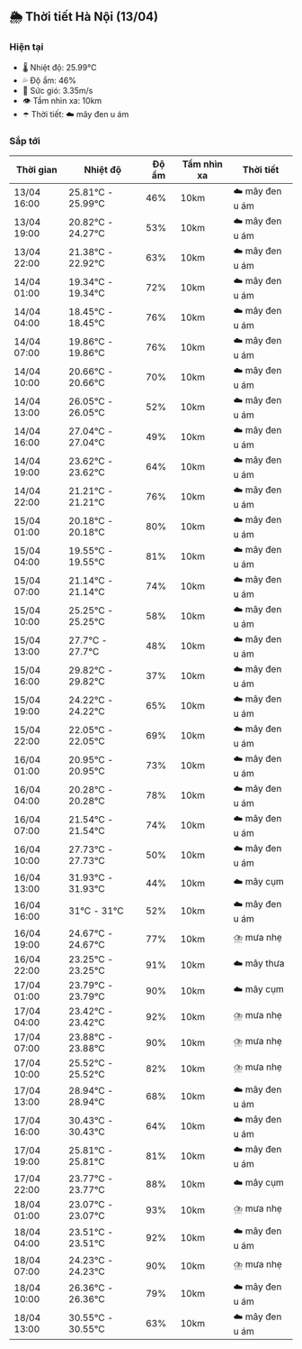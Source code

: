 ## 🌦️ Thời tiết Hà Nội (13/04)

### Hiện tại

- 🌡️ Nhiệt độ: 25.99℃
- 💦 Độ ẩm: 46%
- 💨 Sức gió: 3.35m/s
- 👁️ Tầm nhìn xa: 10km
- ☂️ Thời tiết: ☁️ mây đen u ám

### Sắp tới

| Thời gian | Nhiệt độ | Độ ẩm | Tầm nhìn xa | Thời tiết |
| --- | --- | --- | --- | --- |
| 13/04 16:00 | 25.81℃ - 25.99℃ | 46% | 10km | ☁️ mây đen u ám |
| 13/04 19:00 | 20.82℃ - 24.27℃ | 53% | 10km | ☁️ mây đen u ám |
| 13/04 22:00 | 21.38℃ - 22.92℃ | 63% | 10km | ☁️ mây đen u ám |
| 14/04 01:00 | 19.34℃ - 19.34℃ | 72% | 10km | ☁️ mây đen u ám |
| 14/04 04:00 | 18.45℃ - 18.45℃ | 76% | 10km | ☁️ mây đen u ám |
| 14/04 07:00 | 19.86℃ - 19.86℃ | 76% | 10km | ☁️ mây đen u ám |
| 14/04 10:00 | 20.66℃ - 20.66℃ | 70% | 10km | ☁️ mây đen u ám |
| 14/04 13:00 | 26.05℃ - 26.05℃ | 52% | 10km | ☁️ mây đen u ám |
| 14/04 16:00 | 27.04℃ - 27.04℃ | 49% | 10km | ☁️ mây đen u ám |
| 14/04 19:00 | 23.62℃ - 23.62℃ | 64% | 10km | ☁️ mây đen u ám |
| 14/04 22:00 | 21.21℃ - 21.21℃ | 76% | 10km | ☁️ mây đen u ám |
| 15/04 01:00 | 20.18℃ - 20.18℃ | 80% | 10km | ☁️ mây đen u ám |
| 15/04 04:00 | 19.55℃ - 19.55℃ | 81% | 10km | ☁️ mây đen u ám |
| 15/04 07:00 | 21.14℃ - 21.14℃ | 74% | 10km | ☁️ mây đen u ám |
| 15/04 10:00 | 25.25℃ - 25.25℃ | 58% | 10km | ☁️ mây đen u ám |
| 15/04 13:00 | 27.7℃ - 27.7℃ | 48% | 10km | ☁️ mây đen u ám |
| 15/04 16:00 | 29.82℃ - 29.82℃ | 37% | 10km | ☁️ mây đen u ám |
| 15/04 19:00 | 24.22℃ - 24.22℃ | 65% | 10km | ☁️ mây đen u ám |
| 15/04 22:00 | 22.05℃ - 22.05℃ | 69% | 10km | ☁️ mây đen u ám |
| 16/04 01:00 | 20.95℃ - 20.95℃ | 73% | 10km | ☁️ mây đen u ám |
| 16/04 04:00 | 20.28℃ - 20.28℃ | 78% | 10km | ☁️ mây đen u ám |
| 16/04 07:00 | 21.54℃ - 21.54℃ | 74% | 10km | ☁️ mây đen u ám |
| 16/04 10:00 | 27.73℃ - 27.73℃ | 50% | 10km | ☁️ mây đen u ám |
| 16/04 13:00 | 31.93℃ - 31.93℃ | 44% | 10km | ☁️ mây cụm |
| 16/04 16:00 | 31℃ - 31℃ | 52% | 10km | ☁️ mây đen u ám |
| 16/04 19:00 | 24.67℃ - 24.67℃ | 77% | 10km | ⛈️ mưa nhẹ |
| 16/04 22:00 | 23.25℃ - 23.25℃ | 91% | 10km | ☁️ mây thưa |
| 17/04 01:00 | 23.79℃ - 23.79℃ | 90% | 10km | ☁️ mây cụm |
| 17/04 04:00 | 23.42℃ - 23.42℃ | 92% | 10km | ⛈️ mưa nhẹ |
| 17/04 07:00 | 23.88℃ - 23.88℃ | 90% | 10km | ⛈️ mưa nhẹ |
| 17/04 10:00 | 25.52℃ - 25.52℃ | 82% | 10km | ⛈️ mưa nhẹ |
| 17/04 13:00 | 28.94℃ - 28.94℃ | 68% | 10km | ☁️ mây đen u ám |
| 17/04 16:00 | 30.43℃ - 30.43℃ | 64% | 10km | ☁️ mây đen u ám |
| 17/04 19:00 | 25.81℃ - 25.81℃ | 81% | 10km | ☁️ mây đen u ám |
| 17/04 22:00 | 23.77℃ - 23.77℃ | 88% | 10km | ☁️ mây cụm |
| 18/04 01:00 | 23.07℃ - 23.07℃ | 93% | 10km | ⛈️ mưa nhẹ |
| 18/04 04:00 | 23.51℃ - 23.51℃ | 92% | 10km | ☁️ mây đen u ám |
| 18/04 07:00 | 24.23℃ - 24.23℃ | 90% | 10km | ⛈️ mưa nhẹ |
| 18/04 10:00 | 26.36℃ - 26.36℃ | 79% | 10km | ☁️ mây đen u ám |
| 18/04 13:00 | 30.55℃ - 30.55℃ | 63% | 10km | ☁️ mây đen u ám |
